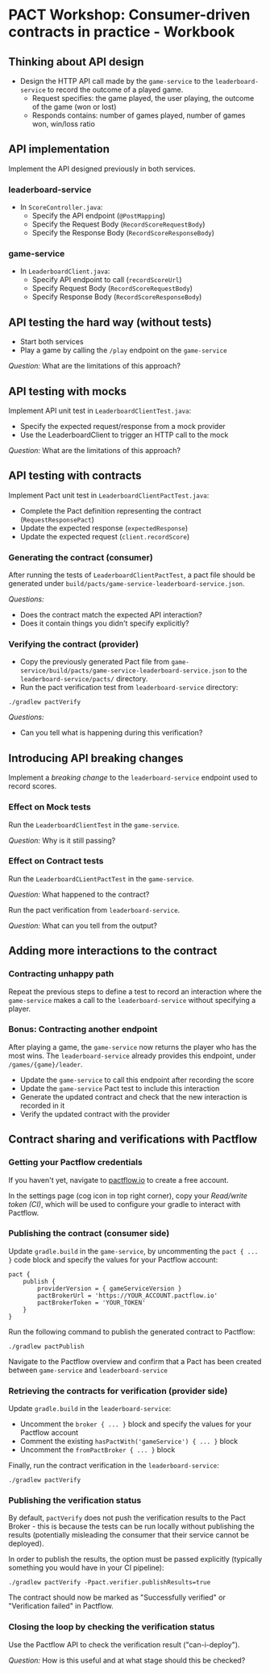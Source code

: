# PACT Workshop: Consumer-driven contracts in practice - Workbook

## Thinking about API design

* Design the HTTP API call made by the `game-service` to the `leaderboard-service` to record the outcome of a played game.
	- Request specifies: the game played, the user playing, the outcome of the game (won or lost)
	- Responds contains: number of games played, number of games won, win/loss ratio

## API implementation

Implement the API designed previously in both services.

### leaderboard-service

* In `ScoreController.java`:
	- Specify the API endpoint (`@PostMapping`)
	- Specify the Request Body (`RecordScoreRequestBody`)
	- Specify the Response Body (`RecordScoreResponseBody`)

### game-service

* In `LeaderboardClient.java`:
	- Specify API endpoint to call (`recordScoreUrl`)
	- Specify Request Body (`RecordScoreRequestBody`)
	- Specify Response Body (`RecordScoreResponseBody`)

## API testing the hard way (without tests)

* Start both services
* Play a game by calling the `/play` endpoint on the `game-service`

*Question:* What are the limitations of this approach?

## API testing with mocks

Implement API unit test in `LeaderboardClientTest.java`:
* Specify the expected request/response from a mock provider
* Use the LeaderboardClient to trigger an HTTP call to the mock

*Question:* What are the limitations of this approach?

## API testing with contracts

Implement Pact unit test in `LeaderboardClientPactTest.java`:
* Complete the Pact definition representing the contract (`RequestResponsePact`)
* Update the expected response (`expectedResponse`)
* Update the expected request (`client.recordScore`)

### Generating the contract (consumer)

After running the tests of `LeaderboardClientPactTest`, a pact file should be generated under `build/pacts/game-service-leaderboard-service.json`.

*Questions:*
* Does the contract match the expected API interaction?
* Does it contain things you didn't specify explicitly?

### Verifying the contract (provider)

* Copy the previously generated Pact file from `game-service/build/pacts/game-service-leaderboard-service.json` to the `leaderboard-service/pacts/` directory.
* Run the pact verification test from `leaderboard-service` directory:

```
./gradlew pactVerify
```

*Questions:*
* Can you tell what is happening during this verification?

## Introducing API breaking changes

Implement a _breaking change_ to the `leaderboard-service` endpoint used to record scores.

### Effect on Mock tests

Run the `LeaderboardClientTest` in the `game-service`.

*Question:* Why is it still passing?

### Effect on Contract tests

Run the `LeaderboardCLientPactTest` in the `game-service`.

*Question:* What happened to the contract?

Run the pact verification from `leaderboard-service`.

*Question:* What can you tell from the output?

## Adding more interactions to the contract

### Contracting unhappy path

Repeat the previous steps to define a test to record an interaction where the `game-service` makes a call to the `leaderboard-service` without specifying a player.

### Bonus: Contracting another endpoint

After playing a game, the `game-service` now returns the player who has the most wins. The `leaderboard-service` already provides this endpoint, under `/games/{game}/leader`.

* Update the `game-service` to call this endpoint after recording the score
* Update the `game-service` Pact test to include this interaction
* Generate the updated contract and check that the new interaction is recorded in it
* Verify the updated contract with the provider

## Contract sharing and verifications with Pactflow

### Getting your Pactflow credentials

If you haven't yet, navigate to [pactflow.io](https://pactflow.io/) to create a free account.

In the settings page (cog icon in top right corner), copy your _Read/write token (CI)_, which will be used to configure your gradle to interact with Pactflow.

### Publishing the contract (consumer side)

Update `gradle.build` in the `game-service`, by uncommenting the `pact { ... }` code block and specify the values for your Pactflow account:

```
pact {
    publish {
        providerVersion = { gameServiceVersion }
        pactBrokerUrl = 'https://YOUR_ACCOUNT.pactflow.io'
        pactBrokerToken = 'YOUR_TOKEN'
    }
}
```

Run the following command to publish the generated contract to Pactflow:

```
./gradlew pactPublish
```

Navigate to the Pactflow overview and confirm that a Pact has been created between `game-service` and `leaderboard-service`

### Retrieving the contracts for verification (provider side)

Update `gradle.build` in the `leaderboard-service`:
* Uncomment the `broker { ... }` block and specify the values for your Pactflow account
* Comment the existing `hasPactWith('gameService') { ... }` block
* Uncomment the `fromPactBroker { ... }` block

Finally, run the contract verification in the `leaderboard-service`:

```
./gradlew pactVerify
```

### Publishing the verification status

By default, `pactVerify` does not push the verification results to the Pact Broker - this is because the tests can be run locally without publishing the results (potentially misleading the consumer that their service cannot be deployed).

In order to publish the results, the option must be passed explicitly (typically something you would have in your CI pipeline):

```
./gradlew pactVerify -Ppact.verifier.publishResults=true 
```

The contract should now be marked as "Successfully verified" or "Verification failed" in Pactflow.

### Closing the loop by checking the verification status

Use the Pactflow API to check the verification result ("can-i-deploy").

*Question:* How is this useful and at what stage should this be checked?
